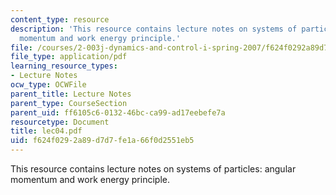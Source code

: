 ```yaml
---
content_type: resource
description: 'This resource contains lecture notes on systems of particles: angular
  momentum and work energy principle.'
file: /courses/2-003j-dynamics-and-control-i-spring-2007/f624f0292a89d7d7fe1a66f0d2551eb5_lec04.pdf
file_type: application/pdf
learning_resource_types:
- Lecture Notes
ocw_type: OCWFile
parent_title: Lecture Notes
parent_type: CourseSection
parent_uid: ff6105c6-0132-46bc-ca99-ad17eebefe7a
resourcetype: Document
title: lec04.pdf
uid: f624f029-2a89-d7d7-fe1a-66f0d2551eb5
---
```

This resource contains lecture notes on systems of particles: angular momentum and work energy principle.